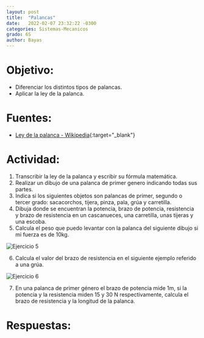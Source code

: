 ```yaml
---
layout: post
title:  "Palancas"
date:   2022-02-07 23:32:22 -0300
categories: Sistemas-Mecanicos
grado: 6S
author: Bayas
---
```

# Objetivo:

- Diferenciar los distintos tipos de palancas.
- Aplicar la ley de la palanca.

# Fuentes:

- [Ley de la palanca - Wikipedia](https://es.wikipedia.org/wiki/Palanca#Ley_de_la_palanca){:target="_blank"}

# Actividad:

1. Transcribir la ley de la palanca y escribir su fórmula matemática.
2. Realizar un dibujo de una palanca de primer genero indicando todas sus partes.
3. Indica si los siguientes objetos son palancas de primer, segundo o tercer grado: sacacorchos, tijera, pinza, pala, grúa y carretilla.
4. Dibuja donde se encuentran la potencia, brazo de potencia, resistencia y brazo de resistencia en un cascanueces, una carretilla, unas tijeras y una escoba.
5. Calcula el peso que puedo levantar con la palanca del siguiente dibujo si mi fuerza es de 10kg.

![Ejercicio 5](https://bayaspirina.github.io/Bayas/assets/palancas-file-1.png)

6. Calcula el valor del brazo de resistencia en el siguiente ejemplo referido a una grúa.

![Ejercicio 6](https://bayaspirina.github.io/Bayas/assets/palancas-file-2.png)

7. En una palanca de primer género el brazo de potencia mide 1m, si la potencia y la resistencia miden 15 y 30 N respectivamente, calcula el brazo de resistencia y la longitud de la palanca.


# Respuestas:
